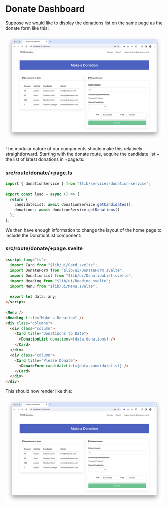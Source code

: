 # Donate Dashboard

Suppose we would like to display the donations list on the same page as the donate form like this:

![](img/20.png)

The modular nature of our components should make this relatively straightforward. Starting with the donate route, acquire the candidate list + the list of latest donations in +page.ts:

### src/route/donate/+page.ts

~~~typescript
import { donationService } from "$lib/services/donation-service";

export const load = async () => {
  return {
    candidateList: await donationService.getCandidates(),
    donations: await donationService.getDonations()
  };
};
~~~

We then have enough information to change the layout of the home page to include the DonationList component:

### src/route/donate/+page.svelte

~~~html
<script lang="ts">
  import Card from "$lib/ui/Card.svelte";
  import DonateForm from "$lib/ui/DonateForm.svelte";
  import DonationList from "$lib/ui/DonationList.svelte";
  import Heading from "$lib/ui/Heading.svelte";
  import Menu from "$lib/ui/Menu.svelte";

  export let data: any;
</script>

<Menu />
<Heading title="Make a Donation" />
<div class="columns">
  <div class="column">
    <Card title="Donatinons to Date">
      <DonationList donations={data.donations} />
    </Card>
  </div>
  <div class="column">
    <Card title="Please Donate">
      <DonateForm candidateList={data.candidateList} />
    </Card>
  </div>
</div>
~~~

This should now render like this:

![](img/20.png)
